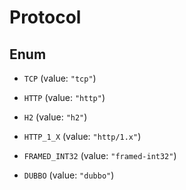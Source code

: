 
# Protocol

## Enum


* `TCP` (value: `"tcp"`)

* `HTTP` (value: `"http"`)

* `H2` (value: `"h2"`)

* `HTTP_1_X` (value: `"http/1.x"`)

* `FRAMED_INT32` (value: `"framed-int32"`)

* `DUBBO` (value: `"dubbo"`)



